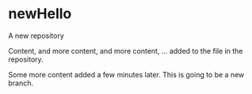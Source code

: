 # newHello
A new repository 

Content, 
and more content, 
and more content,
...
added to the file in the repository.

Some more content added a few minutes later. 
This is going to be a new branch.
